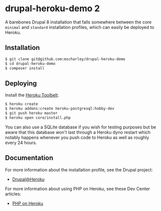 # drupal-heroku-demo 2

A barebones Drupal 8 installation that falls somewhere between the core `minimal` and `standard` installation profiles,
which can easily be deployed to Heroku.

## Installation

```sh
$ git clone git@github.com:mscharley/drupal-heroku-demo
$ cd drupal-heroku-demo
$ composer install
```

## Deploying

Install the [Heroku Toolbelt](https://toolbelt.heroku.com/).

```sh
$ heroku create
$ heroku addons:create heroku-postgresql:hobby-dev
$ git push heroku master
$ heroku open core/install.php
```

You can also use a SQLite database if you wish for testing purposes but be aware that this database won't last through
a Heroku dyno restart which notably happens whenever you push code to Heroku as well as roughly every 24 hours.

## Documentation

For more information about the installation profile, see the Drupal project:

- [Drupal@Heroku](https://www.drupal.org/sandbox/mscharley/2629336)

For more information about using PHP on Heroku, see these Dev Center articles:

- [PHP on Heroku](https://devcenter.heroku.com/categories/php)
